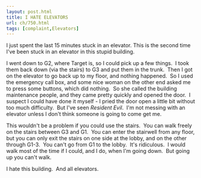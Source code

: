 ```yaml
---
layout: post.html
title: I HATE ELEVATORS
url: ch/750.html
tags: [complaint,Elevators]
---
```

I just spent the last 15 minutes stuck in an elevator. This is the second time I've been stuck in an elevator in this stupid building.

I went down to G2, where Target is, so I could pick up a few things.  I took them back down (via the stairs) to G3 and put them in the trunk.  Then I got on the elevator to go back up to my floor, and nothing happened.  So I used the emergency call box, and some nice woman on the other end asked me to press some buttons, which did nothing.  So she called the building maintenance people, and they came pretty quickly and opened the door.  I suspect I could have done it myself - I pried the door open a little bit without too much difficulty.  But I've seen _Resident Evil_.  I'm not messing with an elevator unless I don't think someone is going to come get me.

This wouldn't be a problem if you could use the stairs.  You can walk freely on the stairs between G3 and G1.  You can enter the stairwell from any floor, but you can only exit the stairs on one side at the lobby, and on the other through G1-3.  You can't go from G1 to the lobby.  It's ridiculous.  I would walk most of the time if I could, and I do, when I'm going down.  But going up you can't walk.

I hate this building.  And all elevators.
